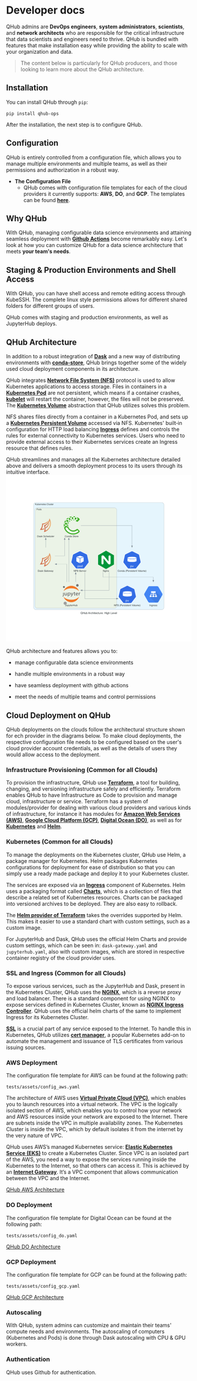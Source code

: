 # Developer docs

QHub admins are **DevOps engineers**, **system administrators**, **scientists**, and **network architects** who are responsible for the critical infrastructure that data scientists and engineers need to thrive. QHub is bundled with features that make installation easy while providing the ability to scale with your organization and data.

> The content below is particularly for QHub producers, and those looking to learn more about the QHub architecture.

## Installation

You can install QHub through `pip`:

    pip install qhub-ops

After the installation, the next step is to configure QHub.

## Configuration

QHub is entirely controlled from a configuration file, which allows you to manage multiple environments and multiple teams, as well as their permissions and authorization in a robust way.

+ **The Configuration File**
  + QHub comes with configuration file templates for each of the cloud providers it currently supports: **AWS**, **DO**, and **GCP**. The templates can be found [**here**]('#').
  
## Why QHub

With QHub, managing configurable data science environments and attaining seamless deployment with [**Github Actions**](https://github.com/marketplace/actions/deployment-action) become remarkably easy. Let's look at how you can customize QHub for a data science architecture that meets  **your team's needs**.

## Staging & Production Environments and Shell Access

With QHub, you can have shell access and remote editing access through KubeSSH. The complete linux style permissions allows for different shared folders for different groups of users.

QHub comes with staging and production environments, as well as JupyterHub deploys.

## QHub Architecture

 In addition to a robust integration of [**Dask**](https://dask.org/) and a new way of distributing environments with [**conda-store**](https://github.com/quansight/conda-store), QHub brings together some of the widely used cloud deployment components in its architecture.

 QHub integrates [**Network File System (NFS)**](https://en.wikipedia.org/wiki/Network_File_System) protocol is used to allow Kubernetes applications to access storage. Files in containers in a [**Kubernetes Pod**](https://kubernetes.io/docs/concepts/workloads/pods/pod/) are not persistent, which means if a container crashes, [**kubelet**](https://kubernetes.io/docs/reference/command-line-tools-reference/kubelet/#:~:text=Synopsis,object%20that%20describes%20a%20pod) will restart the container, however, the files will not be preserved. The [**Kubernetes Volume**](https://kubernetes.io/docs/concepts/storage/volumes/#types-of-volumes) abstraction that QHub utilizes solves this problem.

NFS shares files directly from a container in a Kubernetes Pod, and sets up a [**Kubernetes Persistent Volume**](https://kubernetes.io/docs/concepts/storage/persistent-volumes/) accessed via NFS. Kubernetes' built‑in configuration for HTTP load balancing [**Ingress**](https://kubernetes.io/docs/concepts/services-networking/ingress/) defines and controls the rules for external connectivity to Kubernetes services. Users who need to provide external access to their Kubernetes services create an Ingress resource that defines rules.

QHub streamlines and manages all the Kubernetes architecture detailed above and delivers a smooth deployment process to its users through its intuitive interface.
![QHub_Architecture](../meta_images/high_level_architecture.png)

QHub architecture and features allows you to:

+ manage configurable data science environments

+ handle multiple environments in a robust way

+ have seamless deployment with github actions

+ meet the needs of multiple teams and control permissions

## Cloud Deployment on QHub

QHub deployments on the clouds follow the architectural structure shown for ech provider in the diagrams below. To make cloud deployments, the respective configuration file needs to be configured based on the user's cloud provider account credentials, as well as the details of users they would allow access to the deployment.

### Infrastructure Provisioning (Common for all Clouds)

To provision the infrastructure, QHub use [**Terraform**](https://www.terraform.io/), a tool for building, changing, and versioning infrastructure safely and efficiently. Terraform enables QHub to have Infrastructure as Code to provision and manage cloud, infrastructure or service. Terraform has a system of modules/provider for dealing with various cloud providers and various kinds of infrastructure, for instance it has modules for [**Amazon Web Services (AWS)**](https://aws.amazon.com/), [**Google Cloud Platform (GCP)**](https://cloud.google.com/gcp/?utm_source=google&utm_medium=cpc&utm_campaign=na-US-all-en-dr-bkws-all-all-trial-e-dr-1009135&utm_content=text-ad-lpsitelinkCCexp2-any-DEV_c-CRE_113120492887-ADGP_Hybrid+%7C+AW+SEM+%7C+BKWS+%7C+US+%7C+en+%7C+EXA+~+Google+Cloud+Platform-KWID_43700009942847400-kwd-26415313501&utm_term=KW_google%20cloud%20platform-ST_google+cloud+platform&gclid=CjwKCAjw9vn4BRBaEiwAh0muDLoAixDimMW9Sq12jfyBy6dMzxOU7ZW6-w44qWTJo-zRdpnBojzbexoCNGsQAvD_BwE), [**Digital Ocean (DO)**](https://www.digitalocean.com/), as well as for [**Kubernetes**](https://kubernetes.io/) and [**Helm**](https://helm.sh/).

### Kubernetes (Common for all Clouds)

To manage the deployments on the Kubernetes cluster, QHub use Helm, a package manager for Kubernetes. Helm packages Kubernetes configurations for deployment for ease of distribution so that you can simply use a ready made package and deploy it to your Kubernetes cluster.

The services are exposed via an [**Ingress**](https://kubernetes.io/docs/concepts/services-networking/ingress/) component of Kubernetes. Helm uses a packaging format called [**Charts**](https://helm.sh/docs/topics/charts/), which is a collection of files that describe a related set of Kubernetes resources. Charts can be packaged into versioned archives to be deployed. They are also easy to rollback.

The [**Helm provider of Terraform**](https://github.com/hashicorp/terraform-provider-helm) takes the overrides supported by Helm. This makes it easier to use a standard chart with custom settings, such as a custom image.

For JupyterHub and Dask, QHub uses the official Helm Charts and provide custom settings, which can be seen in: `dask-gateway.yaml` and `jupyterhub.yaml`, also with custom images, which are stored in respective container registry of the cloud provider uses.

### SSL and Ingress (Common for all Clouds)

To expose various services, such as the JupyterHub and Dask, present in the Kubernetes Cluster, QHub uses the [**NGINX**](https://kubernetes.github.io/ingress-nginx/), which is a reverse proxy and load balancer. There is a standard component for using NGINX to expose services defined in Kubernetes Cluster, known as [**NGINX Ingress Controller**](https://github.com/kubernetes/ingress-nginx). QHub uses the official helm charts of the same to implement Ingress for its Kubernetes Cluster.

[**SSL**](https://www.ssl.com/faqs/faq-what-is-ssl/) is a crucial part of any service exposed to the Internet. To handle this in Kubernetes, QHub utilizes [**cert manager**](https://github.com/jetstack/cert-manager), a popular Kubernetes add-on to automate the management and issuance of TLS certificates from various issuing sources.



### AWS Deployment

The configuration file template for AWS can be found at the following path:

    tests/assets/config_aws.yaml

The architecture of AWS uses [**Virtual Private Cloud (VPC)**](https://docs.aws.amazon.com/vpc/latest/userguide/what-is-amazon-vpc.html), which enables you to launch resources into a virtual network. The VPC is the logically isolated section of AWS, which enables you to control how your network and AWS resources inside your network are exposed to the Internet. There are subnets inside the VPC in multiple availability zones. The Kubernetes Cluster is inside the VPC, which by default isolates it from the internet by the very nature of VPC.

QHub uses AWS’s managed Kubernetes service: [**Elastic Kubernetes Service (EKS)**](https://aws.amazon.com/eks/) to create a Kubernetes Cluster. Since VPC is an isolated part of the AWS, you need a way to expose the services running inside the Kubernetes to the Internet, so that others can access it. This is achieved by an [**Internet Gateway**](https://docs.aws.amazon.com/vpc/latest/userguide/VPC_Internet_Gateway.html). It’s a VPC component that allows communication between the VPC and the Internet.

[QHub AWS Architecture]()

### DO Deployment

The configuration file template for Digital Ocean can be found at the following path:

    tests/assets/config_do.yaml

[QHub DO Architecture]()

### GCP Deployment

The configuration file template for GCP can be found at the following path:

    tests/assets/config_gcp.yaml

[QHub GCP Architecture]()

### Autoscaling

With QHub, system admins can customize and maintain their teams' compute needs and environments. The autoscaling of computers (Kubernetes and Pods) is done through Dask autoscaling with CPU & GPU workers.

### Authentication

QHub uses Github for authentication.